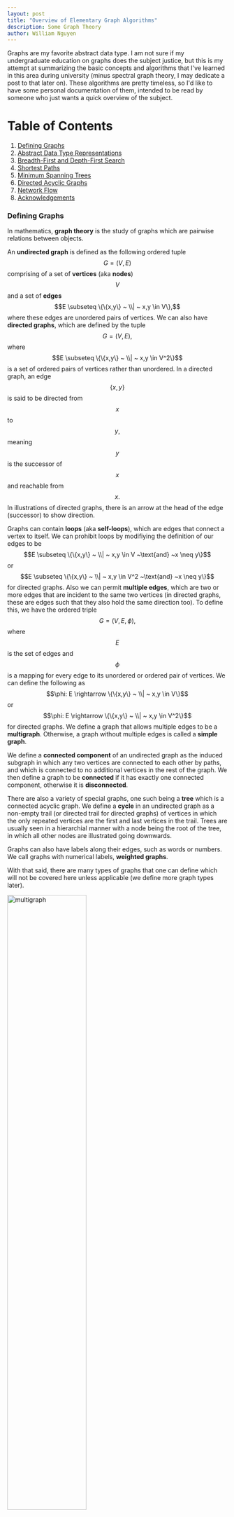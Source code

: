 ```yaml
---
layout: post
title: "Overview of Elementary Graph Algorithms"
description: Some Graph Theory
author: William Nguyen
---
```


Graphs are my favorite abstract data type. I am not sure if my undergraduate education on graphs does the subject justice, but this is my attempt at summarizing the basic concepts and algorithms that I've learned in this area during university (minus spectral graph theory, I may dedicate a post to that later on). These algorithms are pretty timeless, so I'd like to have some personal documentation of them, intended to be read by someone who just wants a quick overview of the subject.

# Table of Contents

1. [Defining Graphs](#defining-graphs)
2. [Abstract Data Type Representations](#abstract-data-type-representations)
3. [Breadth-First and Depth-First Search](#breadth-first-and-depth-first-search)
4. [Shortest Paths](#shortest-paths)
5. [Minimum Spanning Trees](#minimum-spanning-trees)
6. [Directed Acyclic Graphs](#directed-acyclic-graphs)
7. [Network Flow](#network-flow)
8. [Acknowledgements](#acknowledgements)

### Defining Graphs

In mathematics, **graph theory** is the study of graphs which are pairwise relations between objects.

An **undirected graph** is defined as the following ordered tuple $$G=(V, E)$$ comprising of a set of **vertices** (aka **nodes**) $$V$$ and a set of **edges** $$E \subseteq \{\{x,y\} ~ \\| ~ x,y \in V\},$$ where these edges are unordered pairs of vertices. We can also have **directed graphs**, which are defined by the tuple $$G=(V, E),$$ where $$E \subseteq \{\{x,y\} ~ \\| ~ x,y \in V^2\}$$ is a set of ordered pairs of vertices rather than unordered. In a directed graph, an edge $$\{x, y\}$$ is said to be directed from $$x$$ to $$y,$$ meaning $$y$$ is the successor of $$x$$ and reachable from $$x.$$ In illustrations of directed graphs, there is an arrow at the head of the edge (successor) to show direction.

Graphs can contain **loops** (aka **self-loops**), which are edges that connect a vertex to itself. We can prohibit loops by modifiying the definition of our edges to be $$E \subseteq \{\{x,y\} ~ \\| ~ x,y \in V ~\text{and} ~x \neq y\}$$ or $$E \subseteq \{\{x,y\} ~ \\| ~ x,y \in V^2 ~\text{and} ~x \neq y\}$$ for directed graphs. Also we can permit **multiple edges**, which are two or more edges that are incident to the same two vertices (in directed graphs, these are edges such that they also hold the same direction too). To define this, we have the ordered triple $$G=(V,E,\phi),$$ where $$E$$ is the set of edges and $$\phi$$ is a mapping for every edge to its unordered or ordered pair of vertices. We can define the following as $$\phi: E \rightarrow \{\{x,y\} ~ \\| ~ x,y \in V\}$$ or $$\phi: E \rightarrow \{\{x,y\} ~ \\| ~ x,y \in V^2\}$$ for directed graphs. We define a graph that allows multiple edges to be a **multigraph**. Otherwise, a graph without multiple edges is called a **simple graph**.

We define a **connected component** of an undirected graph as the induced subgraph in which any two vertices are connected to each other by paths, and which is connected to no additional vertices in the rest of the graph. We then define a graph to be **connected** if it has exactly one connected component, otherwise it is **disconnected**.

There are also a variety of special graphs, one such being a **tree** which is a connected acyclic graph. We define a **cycle** in an undirected graph as a non-empty trail (or directed trail for directed graphs) of vertices in which the only repeated vertices are the first and last vertices in the trail. Trees are usually seen in a hierarchial manner with a node being the root of the tree, in which all other nodes are illustrated going downwards.

Graphs can also have labels along their edges, such as words or numbers. We call graphs with numerical labels, **weighted graphs**.

With that said, there are many types of graphs that one can define which will not be covered here unless applicable (we define more graph types later).

<img src="/assets/images/multigraph.png" alt="multigraph" width="60%"/>

### Abstract Data Type Representations

Graphs are often used in computer science as an abstract data type. For example, they could represent a network of friends or a map of a city's locations. In the one case, you might find it helpful to ask if a given two individuals are friends or not. In the other case, you might find that it is helpful to be able to construct a path from one location to another. Different graph implementations carry trade-offs with each other on how fast it takes to do these operations and how efficient it is to model these scenarios.

The first to examine is the **adjacency list**, a common implementation of graphs. It involves a collection of lists, where each list is the set of neighboring vertices for some vertex. One such implementation is a list of size $$n$$ representing the $$n$$ vertices numbered from $$0$$ to $$n-1.$$ Each index $$i$$ can hold a linked list of vertices that would be the vertices adjacent to vertex $$i.$$ There are other implementations that use hashtables to map vertices to their list of neighbors.

$$0: 1 \rightarrow 2 \rightarrow 3$$\\
$$1: 0 \rightarrow 3$$\\
$$2: 0$$\\
$$3: 4 \rightarrow 0 \rightarrow 1$$\\
$$4: 3$$

In this example of the adjacency list, we have an undirected graph with $$5$$ vertices. Notice that since vertex $$3$$ has $$0, 1, $$ and $$4$$ as its neighbors, those vertices also list $$3$$ as their neighbor. In directed graphs, a vertex $$i$$ lists a vertex $$j$$ as its neighbor if and only if there is an edge directed from $$i$$ to $$j.$$

A benefit of an adjacency list is being able to represent sparse graphs (ones in which most pairs of vertices are not connected by edges) in a more space-efficient manner than the next implementation we will examine.

The main alternative to adjacency lists is the **adjacency matrix**. This is represented as an $$n$$ by $$n$$ matrix, such that the value at the index $$(i, j)$$ indicates whether vertices $$i$$ and $$j$$ share some edge. In directed graphs, this can be a one way relationship, such that $$A[i][j]$$ indicates whether there is a directed edge from $$i$$ to $$j.$$ In $$A[i][j],$$ we can have some integer indicating the number of edges between $$i$$ and $$j,$$ in which case $$0$$ indicates no edge. There are different conventions for how to represent different relationships through the matrix. Based on the convention outlined, the following graph is undirected and we can also see that it is a symmetrical matrix, which is a property of undirected graphs.

$$\begin{bmatrix}1 & 0 & 1 & 0\\0 & 0 & 2 & 0\\ 1 & 2 & 0 & 1 \\ 0 & 0 & 1 & 0\\\end{bmatrix}$$

A benefit of the adjacency matrix is the ability to determine if two vertices have an edge in $$\mathcal{O}(1)$$ time. Also we can add or remove edges in $$\mathcal{O}(1),$$ which the adjacency list doesn't do as quickly in the worst case. However, the adjacency matrix is less space efficient, as it requires $$\mathcal{O}(\\|V\\|^2)$$ space complexity, compared to its counterpart which requires less. If the graph is sparse, then the matrix will find itself filled with zeroes, a space inefficient representation of the absence of a relationship.

### Breadth-First and Depth-First Search

The most important algorithms on graphs are searching algorithms. Being able to traverse the entire graph in a brute force manner allows us to accomplish many tasks.

<pre id ="BFS" style="display:hidden;">
    \begin{algorithm}
    \caption{Breadth First Search}
    \begin{algorithmic}
    \PROCEDURE{BFS}{$G, src$}
        \STATE $queue \leftarrow \emptyset$
        \STATE $visited \leftarrow \emptyset$
        \STATE $queue.$\CALL{add}{$src$}
        \STATE $visited.$\CALL{add}{$src$}
        \WHILE {$queue \neq \emptyset$}
            \STATE $u \leftarrow queue.$\CALL{remove}{}
            \FOR {$v \in G.adj[u]$}
                \IF {$v \notin visited$}
                    \STATE $visited.$\CALL{add}{$v$}
                    \STATE $queue.$\CALL{add}{$v$}
                \ENDIF
            \ENDFOR
        \ENDWHILE
    \ENDPROCEDURE
    \end{algorithmic}
    \end{algorithm}
</pre>

**Breadth-first search** is an algorithm that traverses the graph starting from a source vertex, level by level. We add the starting vertex to the queue, then as long as the queue is not empty, we remove a vertex from the queue, and append its undiscovered neighbors. This algorithm operates in time linear to the number of vertices and edges, $$\mathcal{O}(\\|V\\| + \\|E\\|).$$

<img src="/assets/images/BFS.png" alt="bfs" width="60%"/>

There are an endless number of applications of BFS, here is a few. We can find a path between two vertices if we keep a track of the paths created by the traversal. This path that is found is actually the shortest path between two vertices on unweighted graphs. We can count the number of connected components by calling BFS on a set of unvisited vertices until we visited all the vertices in the set. We can determine if a graph is **bipartite**, which is a graph that can be partitioned into two sets of vertices $$U$$ and $$V$$ such that all edges connect a vertex in $$U$$ to a vertex in $$V.$$ To determine if a graph is bipartite, we would need to ensure that we could color each vertex one of two colors such that no vertex has a neighbor with the same color. This can be done via BFS. Also to note, bipartite graphs do not contain odd-length cycles.

<pre id ="DFS" style="display:hidden;">
    \begin{algorithm}
    \caption{Depth First Search}
    \begin{algorithmic}
    \PROCEDURE{DFS}{$G, u, visited$}
        \STATE $visited.$\CALL{add}{$u$}
        \FOR {$v \in G.adj[u]$}
            \IF {$v \notin visited$}
                \STATE \CALL{DFS}{$G, v, visited$}
            \ENDIF
        \ENDFOR
    \ENDPROCEDURE
    \end{algorithmic}
    \end{algorithm}
</pre>

**Depth-first search** is the other fundamental algorithm for searching. It involves exploring as far as possible along some path before backtracking to explore other paths. This can be implemented using a stack, but is more often done recursively using the callstack. For each call of DFS, we examine a vertex's neighbors, calling DFS again on one of its neighbors. Similar to BFS, we should mark vertices discovered as we visit them. And also similar to BFS, this algorithm operates in time linear to the number of vertices and edges, $$\mathcal{O}(\\|V\\| + \\|E\\|).$$

<img src="/assets/images/DFS.png" alt="dfs" width="60%"/>

Similar to BFS, we can use DFS to find connected components and even determine if a graph is bipartite. However, there are various applications of DFS that BFS cannot solve. For example, DFS allows us to find cycles in directed graphs, which does not work in BFS.

In general, these two algorithms are very powerful. Many problems involving graphs are solved using modifications of BFS and DFS.

### Shortest Paths

While BFS is useful for finding shortest paths in unweighted graphs, it fails to capture the shortest paths in weighted graphs, where each edge contains a numerical label that indicates the cost of traversing that edge.

<pre id ="Dijkstras" style="display:hidden;">
    \begin{algorithm}
    \caption{Dijkstra's}
    \begin{algorithmic}
    \PROCEDURE{Dijkstras}{$G, src$}
        \STATE $queue \leftarrow \emptyset$
        \STATE $dist \leftarrow \emptyset$
        \STATE $parent \leftarrow \emptyset$
        \FOR {$v \in G$}
            \IF {$v \neq src$}
                \STATE $dist[v] \leftarrow \infty$
                \STATE $parent[v] \leftarrow null$
                \STATE $queue.$\CALL{enqueue-priority}{$v, dist[v]$}
            \ENDIF
        \ENDFOR
        \STATE $dist[src] \leftarrow 0$
        \STATE $queue.$\CALL{enqueue-priority}{$src, dist[src]$}
        \WHILE {$queue \neq \emptyset$}
            \STATE $u \leftarrow queue.$\CALL{extract-min}{}
            \FOR {$v \in G.adj[u]$}
                \STATE $alt = dist[u] + $\CALL{cost}{$u, v$}
                \IF {$alt < dist[v]$}
                    \STATE $dist[v] \leftarrow alt$
                    \STATE $parent[v] = u$
                    \STATE $queue.$\CALL{decrease-priority}{$v, alt$}
                \ENDIF
            \ENDFOR
        \ENDWHILE
        \RETURN{$dist, parent$}
    \ENDPROCEDURE
    \end{algorithmic}
    \end{algorithm}
</pre>

**Dijkstra's algorithm** is one of the most famous graph traversal algorithms. It only works on weighted graphs in which the weights are positive values. It finds the shortest path to all vertices from some source vertex $$src.$$ The proof of this algorithm is by induction. Without going into the weeds with this induction, the intuition for it is that of a greedy approach. The idea that if there was a better path than the one we just evaluated, we would have visited that path before hand. This algorithm can take $$\mathcal{O}((\\|V\\| + \\|E\\|)log(\\|V\\|))$$ if we use a binary heap for our priority queue. Using a fibonacci heap we can improve to $$\mathcal{O}(\\|E\\| + \\|V\\|log(\\|V\\|)).$$

<img src="/assets/images/shortestpaths.png" alt="shortestpath" width="60%"/>

<pre id ="Astar" style="display:hidden;">
    \begin{algorithm}
    \caption{A* Search}
    \begin{algorithmic}
    \PROCEDURE{Astar}{$G, src, dst$}
        \STATE $queue \leftarrow \emptyset$
        \STATE $set \leftarrow \emptyset$
        \STATE $dist \leftarrow \emptyset$
        \STATE $parent \leftarrow \emptyset$
        \FOR {$v \in G$}
            \IF {$v \neq src$}
                \STATE $dist[v] \leftarrow \infty$
                \STATE $parent[v] \leftarrow null$
            \ENDIF
        \ENDFOR
        \STATE $dist[src] \leftarrow 0$
        \STATE $queue.$\CALL{enqueue-priority}{$src, dist[src]$}
        \WHILE {$queue \neq \emptyset$}
            \STATE $u \leftarrow queue.$\CALL{extract-min}{}
            \IF {$u == dst$}
                \RETURN {$u, dist, parent$}
            \ENDIF
            \STATE $set.$\CALL{add}{u}
            \FOR {$v \in G.adj[u]$}
                \IF {$v \notin set$}
                    \STATE $alt \leftarrow dist[u] +$ \CALL{cost}{$u, v$}
                    \IF {$alt < dist[v]$}
                        \STATE $dist[v] \leftarrow alt$
                        \STATE $parent[v] = u$
                        \STATE $queue.$\CALL{enqueue-priority}{$v, alt + $\CALL{heuristic}{$v$}}
                    \ENDIF
                \ENDIF
            \ENDFOR
        \ENDWHILE
        \RETURN{$failure$}
    \ENDPROCEDURE
    \end{algorithmic}
    \end{algorithm}
</pre>

**A\* search** is an efficient algorithm for finding the shortest path between two vertices in a weighted graph. We can view it as an extension of Dijkstra's algorithm with this added heuristic that guides our search. For example, this heuristic can be the Euclidean distance between destination and the given vertex. At each iteration, it decides which vertex $$u$$ to visit next based on this value $$\text{f}(u) = \text{dist}[u] + \text{heuristic}(u).$$ This algorithm has a similar time complexity to Dijkstra's algorithm, although it is likely to terminate earlier due to pruning paths along its search.

<pre id ="BellmanFord" style="display:hidden;">
    \begin{algorithm}
    \caption{Bellman-Ford}
    \begin{algorithmic}
    \PROCEDURE{BellmanFord}{$G, src$}
        \STATE $dist \leftarrow \emptyset$
        \STATE $parent \leftarrow \emptyset$
        \FOR {$v \in G$}
            \IF {$v \neq src$}
                \STATE $dist[v] \leftarrow \infty$
                \STATE $parent[v] \leftarrow null$
            \ENDIF
        \ENDFOR
        \STATE $dist[src] \leftarrow 0$
        \STATE $N \leftarrow G.$\CALL{num-vertices}{}
        \FOR {$i=1$ \TO $N-1$}
            \FOR {$\{u, v\} \in G.$\CALL{edges}{}}
                \IF {$dist[u] + $\CALL{cost}{$\{u, v\}$} $< dist[v]$}
                    \STATE $dist[v] \leftarrow dist[u] + $\CALL{cost}{$\{u, v\}$}
                    \STATE $parent[v] \leftarrow u$
                \ENDIF
            \ENDFOR
        \ENDFOR
        \FOR {$\{u, v\} \in G.$\CALL{edges}{}}
            \IF {$dist[u] + $\CALL{cost}{$\{u, v\}$} $< dist[v]$}
                \RETURN{failure}
            \ENDIF
        \ENDFOR
        \RETURN{$dist, parent$}
    \ENDPROCEDURE
    \end{algorithmic}
    \end{algorithm}
</pre>

The **Bellman-Ford algorithm** accomplishes the task of finding a shortest path from a single vertex to all vertices in a weighted directed graph. The advantage to this algorithm over Dijkstra's algorithm is that it works on weighted graphs with negative weights. The issue found within Dijkstra's algorithm occured when we had a **negative cycle**, defined as a cycle in which the sum of the weights are negative. To gain a more negative cost path in this case, Dijkstra's would iterate through the cycle an infinite number of times. To combat this, Bellman-Ford is able to detect if a negative cycle exists. The essence is in the fact that the maximum length of a path is $$\\|V\\| - 1,$$ in which we improve our paths by 1 edge each iteration by brute forcing over all edges. This is why when we do a final pass after $$\\|V\\| - 1$$ iterations, a decrease in the cost of any path indicates a negative cycle. Bellman-Ford is slower than Dijkstra's algorithm, performing in $$\mathcal{O}(\\|V\\|\\|E\\|).$$

### Minimum Spanning Trees

A **minimum spanning tree** of a connected weighted graph $$G = (V, E)$$ is a connected graph $$G' = (E', V')$$ such that $$E' \subseteq E,$$ $$\\|E'\\| = \\|V\\| - 1,$$ and $$\sum_{\{u, v\} \in E'} cost(\{u, v\})$$ is minimal. In other words, a minimum spanning tree of $$G$$ is a tree that includes all vertices of $$G$$ and whose total edge weight cost is minimal. There are two popular algorithms for finding these minimum spanning trees.

<pre id ="Prims" style="display:hidden;">
    \begin{algorithm}
    \caption{Prim's}
    \begin{algorithmic}
    \PROCEDURE{Prims}{$G$}
        \STATE $visited \leftarrow \emptyset$
        \STATE $MST \leftarrow \emptyset$
        \STATE $x \leftarrow \text{arbitrary vertex} \in G$
        \STATE $visited.$\CALL{add}{$x$}
        \WHILE {$visited.$\CALL{size}{} $\neq G.$\CALL{num-vertices}{}}
            \STATE $\{u, v\} \leftarrow \text{lowest cost edge such that } u \in visited \text{ and } v \notin visited$
            \STATE $MST.$\CALL{add}{$\{u,v\}$}
            \STATE $visited.$\CALL{add}{$v$}
        \ENDWHILE
        \RETURN{$MST$}
    \ENDPROCEDURE
    \end{algorithmic}
    \end{algorithm}
</pre>

Prim's algorithm finds the MST by greedily building the tree by examining the next lowest cost edge that we can add to the tree without creating a cycle in the tree. Each step connecting the tree to a vertex not in the tree yet.
This algorithm can run in $$\mathcal{O}(|E|log(|V|))$$ using a priority queue. We would use Prim's when the graph is dense (number of edges is high).

<pre id ="Kruskals" style="display:hidden;">
    \begin{algorithm}
    \caption{Kruskal's}
    \begin{algorithmic}
    \PROCEDURE{Kruskals}{$G$}
        \STATE $U \leftarrow \text{disjoint-set data structure}$
        \STATE $MST \leftarrow \emptyset$
        \FOR {$v \in G$}
            \STATE $U.$\CALL{make-set}{$v$}
        \ENDFOR
        \FOR {$\{u,v\} \in G.$\CALL{edges}{} $\text{ordered by nondecreasing weight}$}
            \IF {$U.$\CALL{find-set}{$u$} $\neq U.$\CALL{find-set}{$v$}}
                \STATE $MST.$\CALL{add}{$\{u,v\}$}
                \STATE $U.$\CALL{union}{$u, v$}
            \ENDIF
        \ENDFOR
        \RETURN{$MST$}
    \ENDPROCEDURE
    \end{algorithmic}
    \end{algorithm}
</pre>

Kruskal's algorithm builds the MST using a disjoint-set (union-find) data structure. Initially all the vertices are in their
own sets. We build our tree by greedily combining these sets by looking at the lowest cost edge.
This algorithm runs in $$\mathcal{O}(\\|E\\|log(\\|E\\|)).$$

### Directed Acyclic Graphs

<img src="/assets/images/toposort.png" alt="toposort" width="60%"/>

Directed acyclic graphs appear in many places and luckily they have a neat property. We can obtain a topological
ordering on the vertices, giving us an ordering in which all edges are directed from left to right. When operating on directed acyclic graphs in algorithm design, it is almost always a wise decision to apply a topological sort first. It is also very important to note that all directed acyclic graphs have a topological ordering and all graphs with a topological ordering are directed acyclic graphs.

<pre id ="Topological" style="display:hidden;">
    \begin{algorithm}
    \caption{Topological Sort}
    \begin{algorithmic}
    \PROCEDURE{TopologicalSort}{$G$}
        \STATE $L \leftarrow \emptyset$
        \WHILE {$\exist v \in G \text{ that is not permanently marked}$}
            \STATE \CALL{DFS}{$G, v, L$}
        \ENDWHILE
        \RETURN{$L$}
    \ENDPROCEDURE
    \PROCEDURE{DFS}{$G, v, L$}
        \IF {$v \text{ is permanently marked}$}
            \RETURN{}
        \ENDIF
        \IF {$v \text{ is temp marked}$}
            \STATE \textbf{stop}
        \ENDIF
        \STATE $\text{temp mark }v$
        \FOR {$u \in G.adj[v]$}
            \STATE \CALL{DFS}{$G, u, L$}
        \ENDFOR
        \STATE $\text{remove temp mark }v$
        \STATE $\text{permanently mark }v$
        \STATE $L.$\CALL{append}{$v$}
    \ENDPROCEDURE
    \end{algorithmic}
    \end{algorithm}
</pre>

This algorithm deploys a depth first search and therefore it performs in $$\mathcal{O}(\\|E\\| + \\|V\\|).$$
The idea is in constructing the order backwards, in which we stop calling the visit DFS once we hit a marked vertex or a vertex with outdegree equal to $$0.$$

<pre id ="Kahns" style="display:hidden;">
    \begin{algorithm}
    \caption{Kahn's}
    \begin{algorithmic}
    \PROCEDURE{Kahns}{$G$}
        \STATE $L \leftarrow \emptyset$
        \STATE $S \leftarrow \emptyset$
        \FOR {$v \in G$}
            \IF {$v \text{ has no incoming edge}$}
                \STATE $S.$\CALL{add}{$v$}
            \ENDIF
        \ENDFOR
        \WHILE {$S \neq \emptyset$}
            \STATE $v \leftarrow S.$\CALL{remove}{}
            \STATE $L.$\CALL{append}{$v$}
            \FOR {$u \in G.adj[v]$}
                \STATE $G.$\CALL{remove}{$\{v,u\}$}
                \IF {$u \text{ has no incoming edges}$}
                    \STATE $S.$\CALL{add}{$u$}
                \ENDIF
            \ENDFOR
        \ENDWHILE
        \RETURN{$L$}
    \ENDPROCEDURE
    \end{algorithmic}
    \end{algorithm}
</pre>

Another algorithm for determining a topological ordering is Kahn's algorithm. This also performs in $$\mathcal{O}(\\|E\\| + \\|V\\|).$$ The order in which the ordering is built is also the order of the ordering. Each time we add
a vertex $$v$$ to the ordering, that vertex has $$0$$ incoming edges. Upon adding the vertex to the ordering, we also examine the vertices adjacent to it, denoted $$u,$$ in which we remove this edge $$\{v, u\}$$ from the graph. Then adding to our set of vertices with $$0$$ incoming edges, any new vertices with $$0$$ incoming edges now.

### Network Flow

In flow network models, we have a directed graph $$G$$ with capacities along its edges. Suppose we want to send flow along the edges, knowing that these flow amounts cannot exceed the capacities of the edges. We will have a source vertex $$s$$ that emits the flow and a sink vertex $$t$$ that collects the flow. We want to compute the maximum amount of flow that we can send in our network.

An $$s-t$$ cut of a flow network $$(G = (V, E), s, t, c)$$ where $$c$$ is the cost of the edges, is a partition of $$V$$ into two sets $$S$$ and $$T$$ where $$s \in S$$ and $$t \in T.$$ The **capacity** of a cut $$C(S, T),$$ denoted $$c(S, T),$$ is the sum of the capacities of the edges $$(u, v)$$ with $$u \in S$$ and $$v \in T.$$ That being: $$c(S, T) = \sum_{u \in S} \sum_{v \in T} c(\{u,v\}).$$

The flow of a cut $$C(S, T)$$ is the amount of flow that crosses from $$S$$ to $$T,$$ denoted $$f(S, T)$$ and is defined as $$f(S, T) = (\sum_{u \in S}\sum_{v \in T} f(u ,v) - \sum_{v \in T}\sum_{u \in S} f(v, u))$$

A useful theorem to note is the **max-flow min-cut theorem**. It asserts that the maximum amount of flow $$f$$
that can pass from the source $$s$$ to the sink $$t$$ is equal to the capacity of the minimum $$s-t$$ cut.

<pre id ="FordFulkerson" style="display:hidden;">
    \begin{algorithm}
    \caption{Ford-Fulkerson}
    \begin{algorithmic}
    \PROCEDURE{FordFulkerson}{$G$}
        \STATE $f \leftarrow 0$
        \FOR {$\{u,v\} \in G.$\CALL{edges}{}}
            \STATE \CALL{flow}{$u, v$} $\leftarrow 0$
        \ENDFOR
        \WHILE {$\exist \text{ path } p \text{ from } s \text{ to } t \text{ in } G_f \text{ s.t. } c_f > 0 \text{ for all edges } \{u,v\} \in p$}
            \STATE $bottleneck \leftarrow min\{$\CALL{cost}{$u, v$}$: \{u, v\} \in p\}$
            \STATE $f \leftarrow f + bottleneck$
            \FOR {$\{u, v\} \in p$}
                \IF {$\{u, v\} \in G.$\CALL{edges}{}}
                    \STATE \CALL{flow}{$u, v$} $\leftarrow$ \CALL{flow}{$u, v$} $ + bottleneck$
                \ELSE
                    \STATE \CALL{flow}{$v, u$} $\leftarrow$ \CALL{flow}{$v, u$} $ - bottleneck$
                \ENDIF
            \ENDFOR
        \ENDWHILE
        \RETURN{$f$}
    \ENDPROCEDURE
    \end{algorithmic}
    \end{algorithm}
</pre>

There is a useful algorithm for computing the maximum flow of a flow network and it is called the **Ford-Fulkerson algorithm**. Each iteration of the algorithm, we find an existing path in our flow network, pushing the maximum flow we can along that path. The pushing of the flow will give us edges in the opposite direction of each edge on the path, with the capacity of the flow. As such, we consider edges that are in the original graph forward edges and the edges that go in the opposite direction as backward edges. Once we exhaust all the paths that we can push flow along, whatever vertices are reachable by $$s$$ still, creates the $$S$$ partition in the cut.

<img src="/assets/images/FF.png" alt="ff" width="80%"/>

### Acknowledgements

I acknowledge the following courses at the Univeristy of Washington for teaching me much of what I know about graph theory: CSE 311 (Foundations), CSE 331 (SWE), CSE 332 (Data Structures), CSE 417 (Algos + Complexity), CSE 446 (ML), CSE 421 (Algos), and CSE 490Z1/422 (Modern Algos). I also acknowledge the Google search engine and its web results for helping me formalize my previous knowledge as well as teaching me things that I never knew I wanted to know (never occurred to me that I could do a topological sort with simple DFS calls).

<script>
    pseudocode.renderElement(document.getElementById("BFS"),
                         { lineNumber: true });
</script>

<script>
    pseudocode.renderElement(document.getElementById("DFS"),
                         { lineNumber: true });
</script>

<script>
    pseudocode.renderElement(document.getElementById("Dijkstras"),
                         { lineNumber: true });
</script>

<script>
    pseudocode.renderElement(document.getElementById("Astar"),
                         { lineNumber: true });
</script>

<script>
    pseudocode.renderElement(document.getElementById("BellmanFord"),
                         { lineNumber: true });
</script>

<script>
    pseudocode.renderElement(document.getElementById("Prims"),
                         { lineNumber: true });
</script>

<script>
    pseudocode.renderElement(document.getElementById("Kruskals"),
                         { lineNumber: true });
</script>

<script>
    pseudocode.renderElement(document.getElementById("Topological"),
                         { lineNumber: true });
</script>

<script>
    pseudocode.renderElement(document.getElementById("Kahns"),
                         { lineNumber: true });
</script>

<script>
    pseudocode.renderElement(document.getElementById("FordFulkerson"),
                         { lineNumber: true });
</script>
